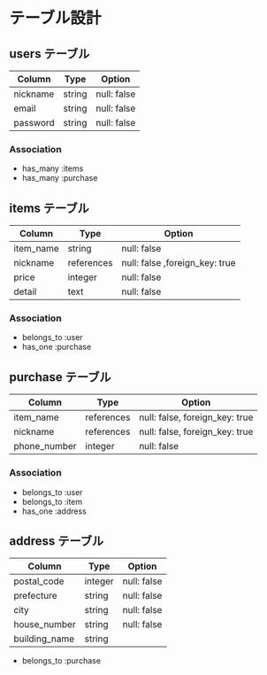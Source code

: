 # テーブル設計

## users テーブル

| Column   | Type    | Option      |
| -------- | ------- | ----------- |
| nickname | string  | null: false |
| email    | string  | null: false |
| password | string  | null: false |

### Association

- has_many :items
- has_many :purchase

## items テーブル

| Column    | Type       | Option                         | 
| --------- | ---------- | ------------------------------ |
| item_name | string     | null: false                    |
| nickname  | references | null: false ,foreign_key: true |
| price     | integer    | null: false                    |
| detail    | text       | null: false                    |

### Association

- belongs_to :user
- has_one :purchase

## purchase テーブル

| Column       | Type       | Option                         | 
| ------------ | ---------- | ------------------------------ |
| item_name    | references | null: false, foreign_key: true |
| nickname     | references | null: false, foreign_key: true |
| phone_number | integer    | null: false                    |

### Association

- belongs_to :user
- belongs_to :item
- has_one :address

## address テーブル
| Column        | Type    | Option      | 
| ------------- | ------- | ----------- |
| postal_code   | integer | null: false |
| prefecture    | string  | null: false |
| city          | string  | null: false |
| house_number  | string  | null: false |
| building_name | string  |             |


- belongs_to :purchase
